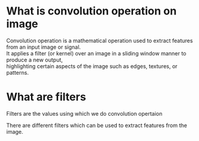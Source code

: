 # What is convolution operation on image

Convolution operation is a mathematical operation used to extract features from an input image or signal. \
It applies a filter (or kernel) over an image in a sliding window manner to produce a new output, \
highlighting certain aspects of the image such as edges, textures, or patterns.

# What are filters
Filters are the values using which we do convolution opertaion

There are different filters which can be used to extract features from the image.
